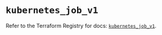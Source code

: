 # `kubernetes_job_v1`

Refer to the Terraform Registry for docs: [`kubernetes_job_v1`](https://registry.terraform.io/providers/hashicorp/kubernetes/2.34.0/docs/resources/job_v1).
